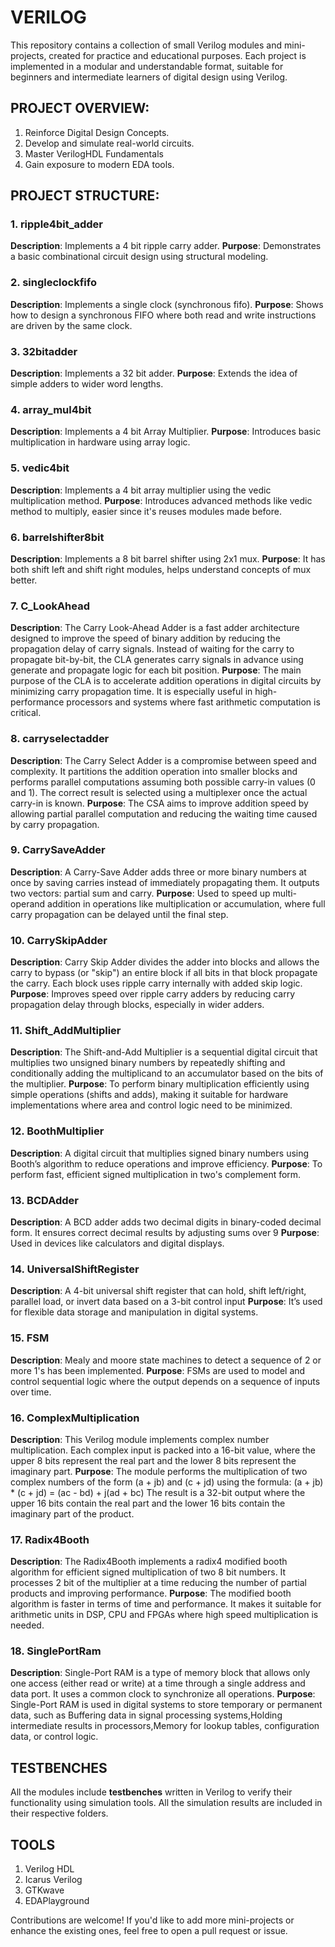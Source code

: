 # VERILOG
This repository contains a collection of small Verilog modules and mini-projects, created for practice and educational purposes. Each project is implemented in a modular and understandable format, suitable for beginners and intermediate learners of digital design using Verilog.

## PROJECT OVERVIEW:

1. Reinforce Digital Design Concepts.
2. Develop and simulate real-world circuits.
3. Master VerilogHDL Fundamentals
4. Gain exposure to modern EDA tools.

## PROJECT STRUCTURE:

### 1. ripple4bit_adder

**Description**: Implements a 4 bit ripple carry adder.
**Purpose**: Demonstrates a basic combinational circuit design using structural modeling.

### 2. singleclockfifo

**Description**: Implements a single clock (synchronous fifo).
**Purpose**: Shows how to design a synchronous FIFO where both read and write instructions are driven by the same clock.

### 3. 32bitadder

**Description**: Implements a 32 bit adder.
**Purpose**: Extends the idea of simple adders to wider word lengths.

### 4. array_mul4bit

**Description**: Implements a 4 bit Array Multiplier.
**Purpose**: Introduces basic multiplication in hardware using array logic.

### 5. vedic4bit

**Description**: Implements a 4 bit array multiplier using the vedic multiplication method.
**Purpose**: Introduces advanced methods like vedic method to multiply, easier since it's reuses modules made before.

### 6. barrelshifter8bit

**Description**: Implements a 8 bit barrel shifter using 2x1 mux.
**Purpose**: It has both shift left and shift right modules, helps understand concepts of mux better.

### 7. C_LookAhead

**Description**: The Carry Look-Ahead Adder is a fast adder architecture designed to improve the speed of binary addition by reducing the propagation delay of carry signals. Instead of waiting for the carry to propagate bit-by-bit, the CLA generates carry signals in advance using generate and propagate logic for each bit position.
**Purpose**: The main purpose of the CLA is to accelerate addition operations in digital circuits by minimizing carry propagation time. It is especially useful in high-performance processors and systems where fast arithmetic computation is critical.

### 8. carryselectadder

**Description**: The Carry Select Adder is a compromise between speed and complexity. It partitions the addition operation into smaller blocks and performs parallel computations assuming both possible carry-in values (0 and 1). The correct result is selected using a multiplexer once the actual carry-in is known.
**Purpose**: The CSA aims to improve addition speed by allowing partial parallel computation and reducing the waiting time caused by carry propagation.

### 9. CarrySaveAdder

**Description**: A Carry-Save Adder adds three or more binary numbers at once by saving carries instead of immediately propagating them. It outputs two vectors: partial sum and carry.
**Purpose**: Used to speed up multi-operand addition in operations like multiplication or accumulation, where full carry propagation can be delayed until the final step.

### 10. CarrySkipAdder

**Description**:  Carry Skip Adder divides the adder into blocks and allows the carry to bypass (or "skip") an entire block if all bits in that block propagate the carry. Each block uses ripple carry internally with added skip logic.
**Purpose**: Improves speed over ripple carry adders by reducing carry propagation delay through blocks, especially in wider adders.

### 11. Shift_AddMultiplier

**Description**: The Shift-and-Add Multiplier is a sequential digital circuit that multiplies two unsigned binary numbers by repeatedly shifting and conditionally adding the multiplicand to an accumulator based on the bits of the multiplier.
**Purpose**: To perform binary multiplication efficiently using simple operations (shifts and adds), making it suitable for hardware implementations where area and control logic need to be minimized.

### 12. BoothMultiplier

**Description**: A digital circuit that multiplies signed binary numbers using Booth’s algorithm to reduce operations and improve efficiency.
**Purpose**: To perform fast, efficient signed multiplication in two's complement form.

### 13. BCDAdder

**Description**: A BCD adder adds two decimal digits in binary-coded decimal form. It ensures correct decimal results by adjusting sums over 9
**Purpose**: Used in devices like calculators and digital displays.

### 14. UniversalShiftRegister

**Description**: A 4-bit universal shift register that can hold, shift left/right, parallel load, or invert data based on a 3-bit control input
**Purpose**: It’s used for flexible data storage and manipulation in digital systems.

### 15. FSM

**Description**: Mealy and moore state machines to detect a sequence of 2 or more 1's has been implemented.
**Purpose**: FSMs are used to model and control sequential logic where the output depends on a sequence of inputs over time. 

### 16. ComplexMultiplication

**Description**: This Verilog module implements complex number multiplication. Each complex input is packed into a 16-bit value, where the upper 8 bits represent the real part and the lower 8 bits represent the imaginary part.
**Purpose**: The module performs the multiplication of two complex numbers of the form (a + jb) and (c + jd) using the formula: (a + jb) * (c + jd) = (ac - bd) + j(ad + bc)
The result is a 32-bit output where the upper 16 bits contain the real part and the lower 16 bits contain the imaginary part of the product.

### 17. Radix4Booth

**Description**: The Radix4Booth implements a radix4 modified booth algorithm for efficient signed multiplication of two 8 bit numbers. It processes 2 bit of the multiplier at a time reducing the number of partial products and improving performance. 
**Purpose**: The modified booth algorithm is faster in terms of time and performance. It makes it suitable for arithmetic units in DSP, CPU and FPGAs where high speed multiplication is needed.

### 18. SinglePortRam

**Description**: Single-Port RAM is a type of memory block that allows only one access (either read or write) at a time through a single address and data port. It uses a common clock to synchronize all operations.
**Purpose**: Single-Port RAM is used in digital systems to store temporary or permanent data, such as Buffering data in signal processing systems,Holding intermediate results in processors,Memory for lookup tables, configuration data, or control logic.

## TESTBENCHES

All the modules include **testbenches** written in Verilog to verify their functionality using simulation tools. All the simulation results are included in their respective folders.

## TOOLS

1. Verilog HDL
2. Icarus Verilog
3. GTKwave
4. EDAPlayground


Contributions are welcome! If you'd like to add more mini-projects or enhance the existing ones, feel free to open a pull request or issue.
